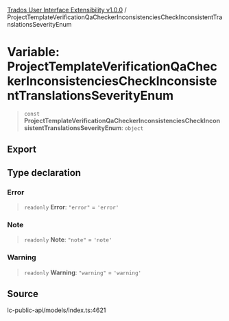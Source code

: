 [Trados User Interface Extensibility v1.0.0](../wiki/globals) / ProjectTemplateVerificationQaCheckerInconsistenciesCheckInconsistentTranslationsSeverityEnum

# Variable: ProjectTemplateVerificationQaCheckerInconsistenciesCheckInconsistentTranslationsSeverityEnum

> `const` **ProjectTemplateVerificationQaCheckerInconsistenciesCheckInconsistentTranslationsSeverityEnum**: `object`

## Export

## Type declaration

### Error

> `readonly` **Error**: `"error"` = `'error'`

### Note

> `readonly` **Note**: `"note"` = `'note'`

### Warning

> `readonly` **Warning**: `"warning"` = `'warning'`

## Source

lc-public-api/models/index.ts:4621
